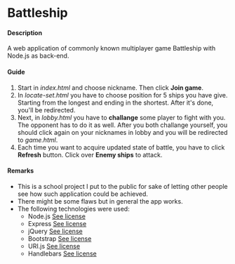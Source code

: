 # Battleship

#### Description
A web application of commonly known multiplayer game Battleship with Node.js as back-end.

#### Guide
1. Start in *index.html* and choose nickname. Then click **Join game**.
2. In *locate-set.html* you have to choose position for 5 ships you have give. Starting from the longest and ending in the shortest. After it's done, you'll be redirected.
3. Next, in *lobby.html* you have to **challange** some player to fight with you. The opponent has to do it as well. After you both challange yourself, you should click again on your nicknames in lobby and you will be redirected to *game.html*.
4. Each time you want to acquire updated state of battle, you have to click **Refresh** button. Click over **Enemy ships** to attack.

#### Remarks
* This is a school project I put to the public for sake of letting other people see how such application could be achieved.
* There might be some flaws but in general the app works.
* The following technologies were used:
  * Node.js [See license](https://github.com/joyent/node/blob/master/LICENSE)
  * Express [See license](https://github.com/strongloop/express/blob/master/LICENSE)
  * jQuery [See license](https://github.com/jquery/jquery/blob/master/LICENSE.txt)
  * Bootstrap [See license](https://github.com/twbs/bootstrap/blob/master/LICENSE)
  * URI.js [See license](https://github.com/medialize/URI.js/blob/gh-pages/LICENSE.txt)
  * Handlebars [See license](https://github.com/wycats/handlebars.js/blob/master/LICENSE)
